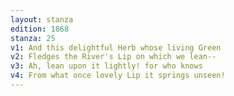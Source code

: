 ```yaml
---
layout: stanza
edition: 1868
stanza: 25
v1: And this delightful Herb whose living Green
v2: Fledges the River's Lip on which we lean--
v3: Ah, lean upon it lightly! for who knows
v4: From what once lovely Lip it springs unseen!
---
```

